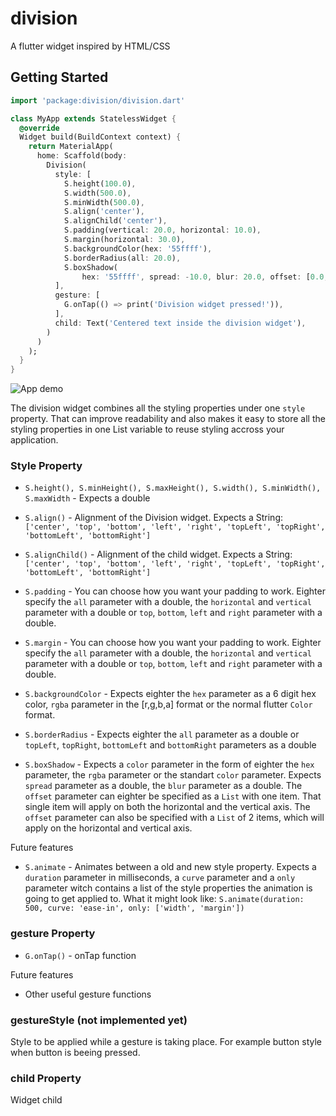 # division

A flutter widget inspired by HTML/CSS

## Getting Started

```dart
import 'package:division/division.dart'

class MyApp extends StatelessWidget {
  @override
  Widget build(BuildContext context) {
    return MaterialApp(
      home: Scaffold(body:
        Division(
          style: [
            S.height(100.0),
            S.width(500.0),
            S.minWidth(500.0),
            S.align('center'),
            S.alignChild('center'),
            S.padding(vertical: 20.0, horizontal: 10.0),
            S.margin(horizontal: 30.0),
            S.backgroundColor(hex: '55ffff'),
            S.borderRadius(all: 20.0),
            S.boxShadow(
                hex: '55ffff', spread: -10.0, blur: 20.0, offset: [0.0, 15.0]),
          ],
          gesture: [
            G.onTap(() => print('Division widget pressed!')),
          ],
          child: Text('Centered text inside the division widget'),
        )
      )
    );
  }
}
```

![App demo](https://drive.google.com/uc?id=1yULs_-2BpocAPPSLjxWLr6zCbMjjwqo7)

The division widget combines all the styling properties under one `style` property. That can improve readability and also makes it easy to store all the styling properties in one List variable to reuse styling accross your application.

### Style Property

- `S.height(), S.minHeight(), S.maxHeight(), S.width(), S.minWidth(), S.maxWidth` - Expects a double

- `S.align()` - Alignment of the Division widget. Expects a String: `['center', 'top', 'bottom', 'left', 'right', 'topLeft', 'topRight', 'bottomLeft', 'bottomRight']`

- `S.alignChild()` - Alignment of the child widget. Expects a String: `['center', 'top', 'bottom', 'left', 'right', 'topLeft', 'topRight', 'bottomLeft', 'bottomRight']`

- `S.padding` - You can choose how you want your padding to work. Eighter specify the `all` parameter with a double, the `horizontal` and `vertical` parameter with a double or `top`, `bottom`, `left` and `right` parameter with a double.

- `S.margin` - You can choose how you want your padding to work. Eighter specify the `all` parameter with a double, the `horizontal` and `vertical` parameter with a double or `top`, `bottom`, `left` and `right` parameter with a double.

- `S.backgroundColor` - Expects eighter the `hex` parameter as a 6 digit hex color, `rgba` parameter in the [r,g,b,a] format or the normal flutter `Color` format.

- `S.borderRadius` - Expects eighter the `all` parameter as a double or `topLeft`, `topRight`, `bottomLeft` and `bottomRight` parameters as a double

- `S.boxShadow` - Expects a `color` parameter in the form of eighter the `hex` parameter, the `rgba` parameter or the standart `color` parameter. Expects `spread` parameter as a double, the `blur` parameter as a double. The `offset` parameter can eighter be specified as a `List` with one item. That single item will apply on both the horizontal and the vertical axis. The `offset` parameter can also be specified with a `List` of 2 items, which will apply on the horizontal and vertical axis.

Future features
- `S.animate` - Animates between a old and new style property. Expects a `duration` parameter in milliseconds, a `curve` parameter and a `only` parameter witch contains a list of the style properties the animation is going to get applied to.
What it might look like: `S.animate(duration: 500, curve: 'ease-in', only: ['width', 'margin'])`

  
### gesture Property

- `G.onTap()` - onTap function

Future features
- Other useful gesture functions

### gestureStyle (not implemented yet)

Style to be applied while a gesture is taking place. For example button style when button is beeing pressed.

### child Property

Widget child